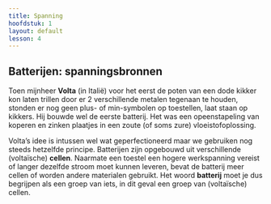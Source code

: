 ```yaml
---
title: Spanning
hoofdstuk: 1
layout: default
lesson: 4
---
```


## Batterijen: spanningsbronnen

Toen mijnheer **Volta** (in Italië) voor het eerst de poten van een dode kikker kon laten trillen door er 2 verschillende metalen tegenaan te houden, stonden er nog geen plus- of min-symbolen op toestellen, laat staan op kikkers. Hij bouwde wel de eerste batterij. Het was een opeenstapeling van koperen en zinken plaatjes in een zoute (of soms zure) vloeistofoplossing.

Volta’s idee is intussen wel wat geperfectioneerd maar we gebruiken nog steeds hetzelfde principe. Batterijen zijn opgebouwd uit verschillende (voltaïsche) **cellen**. Naarmate een toestel een hogere werkspanning vereist of langer dezelfde stroom moet kunnen leveren, bevat de batterij meer cellen of worden andere materialen gebruikt. Het woord **batterij** moet je dus begrijpen als een groep van iets, in dit geval een groep van (voltaïsche) cellen.
